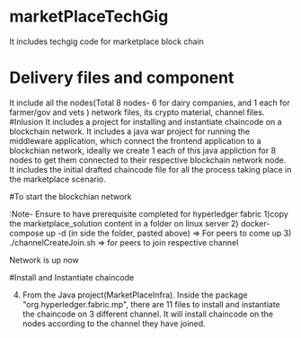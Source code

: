 # marketPlaceTechGig
It includes techgig code for marketplace block chain

# Delivery files and component
 It include all the nodes(Total 8 nodes- 6 for dairy companies, and 1 each for farmer/gov and vets ) network files, its crypto material, channel files.
#Inlusion 
It includes a project for installing and instantiate chaincode on a blockchain network.
It includes a java war project for running the middleware application, which connect the frontend application to a  blockchian network, ideally we create 1 each of this java appliction for 8 nodes to get them connected to their respective blockchain network node.
It includes the initial drafted chaincode file for all the process taking place in the marketplace scenario. 


#To start the blockchian network

:Note- Ensure to have prerequisite completed for hyperledger fabric
1)copy the marketplace_solution content in a folder on linux server 
2) docker-compose up -d (in side the folder, pasted above) => For peers to come up
3) ./channelCreateJoin.sh => for peers to join respective channel

Network is up now

#Install and Instantiate chaincode

4) From the Java project(MarketPlaceInfra). Inside the package "org.hyperledger.fabric.mp", there are 11 files to install and instantiate the chaincode
on 3 different channel. It will install chaincode on the nodes according to the channel they have joined.

